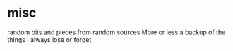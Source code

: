 # misc
random bits and pieces from random sources
More or less a backup of the things I always lose or forget